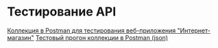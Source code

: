 # Тестирование API
[Коллекция в Postman для тестирования веб-приложения "Интернет-магазин"](https://www.postman.com/yasha91400-8743203/workspace/s-workspace/collection/48793522-1ec08949-5a6a-4460-b6c1-11d34aaeb4a0?action=share&source=copy-link&creator=48793522)
[Тестовый прогон коллекции в Postman (json)](https://drive.google.com/file/d/1Oa7HZPXsMEi_3GX0y3CiAswmtKmLeuzy/view?usp=sharing)
